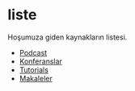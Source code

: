 # liste
Hoşumuza giden kaynakların listesi.

* [Podcast](https://github.com/ToplulukTR/liste/blob/master/podcast.md)
* [Konferanslar](https://github.com/ToplulukTR/liste/blob/master/konferanslar.md)
* [Tutorials](https://github.com/ToplulukTR/liste/blob/master/tutorials.md)
* [Makaleler](https://github.com/ToplulukTR/liste/blob/master/article.md)

